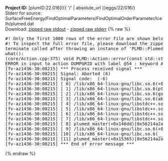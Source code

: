 **Project ID:** [plumID:22.016]({{ '/' | absolute_url }}eggs/22/016/)  
Stderr for source:  SurfaceFreeEnergy/FindOptimalParameters/FindOptimalOrderParameter/IceIh/plumed.dat   
Download: [zipped raw stdout](plumed.dat.plumed_master.stdout.txt.zip) - [zipped raw stderr](plumed.dat.plumed_master.stderr.txt.zip) 
{% raw %}
<pre>
#! Only the first 1000 rows of the error file are shown below
#! To inspect the full error file, please download the zipped raw stderr file above
terminate called after throwing an instance of 'PLMD::Plumed::ExceptionError'
what():
(core/Action.cpp:375) void PLMD::Action::error(const std::string&) const
ERROR in input to action DUMPGRID with label @54 : keyword ARG is compulsory for this action
[fv-az1436-30:08215] *** Process received signal ***
[fv-az1436-30:08215] Signal: Aborted (6)
[fv-az1436-30:08215] Signal code:  (-6)
[fv-az1436-30:08215] [ 0] /lib/x86_64-linux-gnu/libc.so.6(+0x45330)[0x7f9b0a245330]
[fv-az1436-30:08215] [ 1] /lib/x86_64-linux-gnu/libc.so.6(pthread_kill+0x11c)[0x7f9b0a29eb2c]
[fv-az1436-30:08215] [ 2] /lib/x86_64-linux-gnu/libc.so.6(gsignal+0x1e)[0x7f9b0a24527e]
[fv-az1436-30:08215] [ 3] /lib/x86_64-linux-gnu/libc.so.6(abort+0xdf)[0x7f9b0a2288ff]
[fv-az1436-30:08215] [ 4] /lib/x86_64-linux-gnu/libstdc++.so.6(+0xa5ff5)[0x7f9b0a6a5ff5]
[fv-az1436-30:08215] [ 5] /lib/x86_64-linux-gnu/libstdc++.so.6(+0xbb0da)[0x7f9b0a6bb0da]
[fv-az1436-30:08215] [ 6] /lib/x86_64-linux-gnu/libstdc++.so.6(_ZSt10unexpectedv+0x0)[0x7f9b0a6a5a55]
[fv-az1436-30:08215] [ 7] /lib/x86_64-linux-gnu/libstdc++.so.6(+0xa5a6f)[0x7f9b0a6a5a6f]
[fv-az1436-30:08215] [ 8] plumed_master(+0x146dd)[0x56214a2a66dd]
[fv-az1436-30:08215] [ 9] /lib/x86_64-linux-gnu/libc.so.6(+0x2a1ca)[0x7f9b0a22a1ca]
[fv-az1436-30:08215] [10] /lib/x86_64-linux-gnu/libc.so.6(__libc_start_main+0x8b)[0x7f9b0a22a28b]
[fv-az1436-30:08215] [11] plumed_master(+0x15365)[0x56214a2a7365]
[fv-az1436-30:08215] *** End of error message ***
</pre>
{% endraw %}

